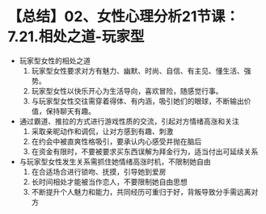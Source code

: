 # 【总结】02、女性心理分析21节课：7.21.相处之道-玩家型

-   玩家型女性的相处之道
    1.  玩家型女性要求对方有魅力、幽默、时尚、自信、有主见、懂生活、强势。
    2.  玩家型女性以快乐开心为生活导向，喜欢冒险，随感觉行事。
    3.  与玩家型女性交往需穿着得体、有内涵，吸引她们的眼球，不断输出价值，保持聊天有趣。
-   通过霸道、推拉的方式进行游戏性质的交流，引起对方情绪高涨和关注
    1.  采取亲昵动作和调侃，让对方感到有趣、刺激
    2.  在约会中被直爽性格吸引，要承认内心感受并抛在脑后
    3.  在资金有限时，不要被要求买东西误解为拜金行为，适当付出可延续关系
-   与玩家型女性发生关系需抓住她情绪高涨时机，不限制她自由
    1.  在合适场合进行锁吻、抚摸，引导她到爱房
    2.  长时间相处才能被当作恋人，不要限制她自由思想
    3.  不断提升个人魅力和能力，共同经历可重归于好，背叛导致分手需远离对方